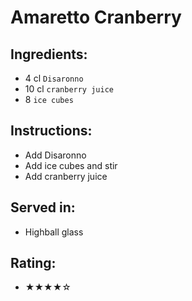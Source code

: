 # Amaretto Cranberry

## Ingredients:
- 4 cl `Disaronno`
- 10 cl `cranberry juice`
- 8 `ice cubes`

## Instructions:
- Add Disaronno
- Add ice cubes and stir
- Add cranberry juice

## Served in:
- Highball glass

## Rating:
- ★★★★☆